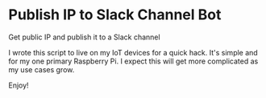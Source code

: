 # Publish IP to Slack Channel Bot
Get public IP and publish it to a Slack channel

I wrote this script to live on my IoT devices for a quick hack.  It's simple and for my one primary Raspberry Pi.  I expect this will get more complicated as my use cases grow.

Enjoy!

